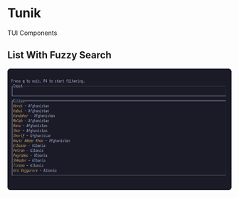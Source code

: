 # Tunik
TUI Components

## List With Fuzzy Search
![Fuzzy Search List](https://raw.githubusercontent.com/orhanbalci/tunik/main/assets/fuzzy.gif)
